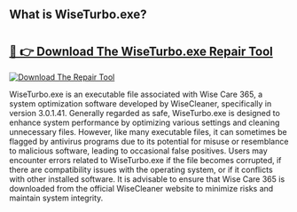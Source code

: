 ## What is WiseTurbo.exe? 

# <h2><a href="https://exedetect.com/download.php?WiseTurbo.exe">🔗 👉 Download The WiseTurbo.exe Repair Tool</a></h2>

[![Download The Repair Tool](https://exedetect.com/download-button.jpg)](https://exedetect.com/download.php?WiseTurbo.exe)

WiseTurbo.exe is an executable file associated with Wise Care 365, a system optimization software developed by WiseCleaner, specifically in version 3.0.1.41. Generally regarded as safe, WiseTurbo.exe is designed to enhance system performance by optimizing various settings and cleaning unnecessary files. However, like many executable files, it can sometimes be flagged by antivirus programs due to its potential for misuse or resemblance to malicious software, leading to occasional false positives. Users may encounter errors related to WiseTurbo.exe if the file becomes corrupted, if there are compatibility issues with the operating system, or if it conflicts with other installed software. It is advisable to ensure that Wise Care 365 is downloaded from the official WiseCleaner website to minimize risks and maintain system integrity.